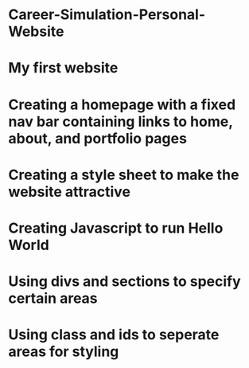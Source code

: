 # Career-Simulation-Personal-Website

# My first website

# Creating a homepage with a fixed nav bar containing links to home, about, and portfolio pages

# Creating a style sheet to make the website attractive

# Creating Javascript to run Hello World

# Using divs and sections to specify certain areas

# Using class and ids to seperate areas for styling

